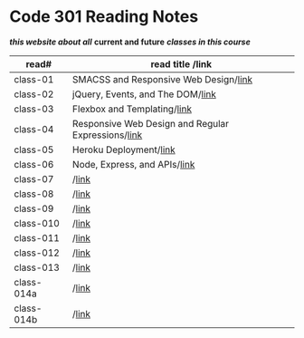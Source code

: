 # Code 301 Reading Notes

***this website about all*** **current and future** ***classes in this course***

read#| read title /link|
-----|------------|
class-01|SMACSS and Responsive Web Design/[link](https://esraaamal.github.io/reading-Note/class-01)|
class-02| jQuery, Events, and The DOM/[link](https://esraaamal.github.io/reading-Note/class-02)|
class-03|Flexbox and Templating/[link](https://esraaamal.github.io/reading-Note/class-03)|
class-04|Responsive Web Design and Regular Expressions/[link](https://esraaamal.github.io/reading-Note/class-04)|
class-05|Heroku Deployment/[link](https://esraaamal.github.io/reading-Note/class-05)|
class-06|Node, Express, and APIs/[link](https://esraaamal.github.io/reading-Note/class-06)|
class-07|/[link](https://esraaamal.github.io/reading-Note/class-07)|
class-08|/[link](https://esraaamal.github.io/reading-Note/class-08)|
class-09|/[link](https://esraaamal.github.io/reading-Note/class-09)|
class-010|/[link](https://esraaamal.github.io/reading-Note/class-10)|
class-011|/[link](https://esraaamal.github.io/reading-Note/class-11)|
class-012|/[link](#)|
class-013|/[link](#)|
class-014a|/[link](#)|
class-014b|/[link](#)|
